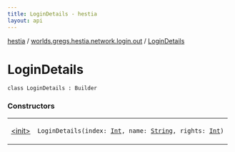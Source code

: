 ```yaml
---
title: LoginDetails - hestia
layout: api
---
```


<div class='api-docs-breadcrumbs'><a href="../../index.html">hestia</a> / <a href="../index.html">worlds.gregs.hestia.network.login.out</a> / <a href="./index.html">LoginDetails</a></div>

# LoginDetails

<div class="signature"><code><span class="keyword">class </span><span class="identifier">LoginDetails</span>&nbsp;<span class="symbol">:</span>&nbsp;<span class="identifier">Builder</span></code></div>

### Constructors

<table class="api-docs-table">
<tbody>
<tr>
<td markdown="1">

<a href="-init-.html">&lt;init&gt;</a>


</td>
<td markdown="1">
<div class="signature"><code><span class="identifier">LoginDetails</span><span class="symbol">(</span><span class="parameterName" id="worlds.gregs.hestia.network.login.out.LoginDetails$<init>(kotlin.Int, kotlin.String, kotlin.Int)/index">index</span><span class="symbol">:</span>&nbsp;<a href="https://kotlinlang.org/api/latest/jvm/stdlib/kotlin/-int/index.html"><span class="identifier">Int</span></a><span class="symbol">, </span><span class="parameterName" id="worlds.gregs.hestia.network.login.out.LoginDetails$<init>(kotlin.Int, kotlin.String, kotlin.Int)/name">name</span><span class="symbol">:</span>&nbsp;<a href="https://kotlinlang.org/api/latest/jvm/stdlib/kotlin/-string/index.html"><span class="identifier">String</span></a><span class="symbol">, </span><span class="parameterName" id="worlds.gregs.hestia.network.login.out.LoginDetails$<init>(kotlin.Int, kotlin.String, kotlin.Int)/rights">rights</span><span class="symbol">:</span>&nbsp;<a href="https://kotlinlang.org/api/latest/jvm/stdlib/kotlin/-int/index.html"><span class="identifier">Int</span></a><span class="symbol">)</span></code></div>

</td>
</tr>
</tbody>
</table>
